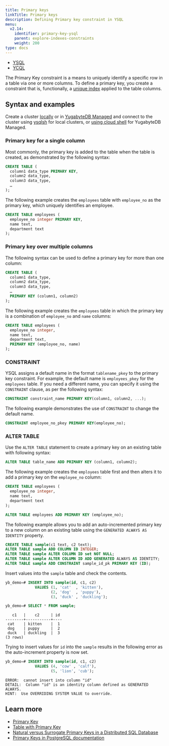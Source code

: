 ```yaml
---
title: Primary keys
linkTitle: Primary keys
description: Defining Primary key constraint in YSQL
menu:
  v2.14:
    identifier: primary-key-ysql
    parent: explore-indexes-constraints
    weight: 200
type: docs
---
```


<ul class="nav nav-tabs-alt nav-tabs-yb">
  <li >
    <a href="../primary-key-ysql/" class="nav-link active">
      <i class="icon-postgres" aria-hidden="true"></i>
      YSQL
    </a>
  </li>

  <li >
    <a href="../primary-key-ycql/" class="nav-link">
      <i class="icon-cassandra" aria-hidden="true"></i>
      YCQL
    </a>
  </li>
</ul>

The Primary Key constraint is a means to uniquely identify a specific row in a table via one or more columns. To define a primary key, you create a constraint that is, functionally, a [unique index](../indexes-1/#using-a-unique-index) applied to the table columns.

## Syntax and examples

Create a cluster [locally](../../../quick-start/) or in [YugabyteDB Managed](../../../yugabyte-cloud/cloud-basics/create-clusters-free/) and connect to the cluster using [ysqlsh](../../../admin/ysqlsh/) for local clusters, or [using cloud shell](../../../yugabyte-cloud/cloud-connect/connect-cloud-shell/) for YugabyteDB Managed.

### Primary key for a single column

Most commonly, the primary key is added to the table when the table is created, as demonstrated by the following syntax:

```sql
CREATE TABLE (
  column1 data_type PRIMARY KEY,
  column2 data_type,
  column3 data_type,
  …
);
```

The following example creates the `employees` table with `employee_no` as the primary key, which uniquely identifies an employee.

```sql
CREATE TABLE employees (
  employee_no integer PRIMARY KEY,
  name text,
  department text
);
```

### Primary key over multiple columns

The following syntax can be used to define a primary key for more than one column:

```sql
CREATE TABLE (
  column1 data_type,
  column2 data_type,
  column3 data_type,
  …
  PRIMARY KEY (column1, column2)
);
```

The following example creates the `employees` table in which the primary key is a combination of `employee_no` and `name` columns:

```sql
CREATE TABLE employees (
  employee_no integer,
  name text,
  department text,
  PRIMARY KEY (employee_no, name)
);
```

### CONSTRAINT

YSQL assigns a default name in the format `tablename_pkey` to the primary key constraint. For example, the default name is `employees_pkey` for the `employees` table. If you need a different name, you can specify it using the `CONSTRAINT` clause, as per the following syntax:

```sql
CONSTRAINT constraint_name PRIMARY KEY(column1, column2, ...);
```

The following example demonstrates the use of `CONSTRAINT` to change the default name.

```sql
CONSTRAINT employee_no_pkey PRIMARY KEY(employee_no);
```

### ALTER TABLE

Use the `ALTER TABLE` statement to create a primary key on an existing table with following syntax:

```sql
ALTER TABLE table_name ADD PRIMARY KEY (column1, column2);
```

The following example creates the `employees` table first and then alters it to add a primary key on the `employee_no` column:

```sql
CREATE TABLE employees (
  employee_no integer,
  name text,
  department text
);

ALTER TABLE employees ADD PRIMARY KEY (employee_no);
```

The following example allows you to add an auto-incremented primary key to a new column on an existing table using the `GENERATED ALWAYS AS IDENTITY` property.

```sql
CREATE TABLE sample(c1 text, c2 text);
ALTER TABLE sample ADD COLUMN ID INTEGER;
ALTER TABLE sample ALTER COLUMN ID set NOT NULL;
ALTER TABLE sample ALTER COLUMN ID ADD GENERATED ALWAYS AS IDENTITY;
ALTER TABLE sample ADD CONSTRAINT sample_id_pk PRIMARY KEY (ID);
```

Insert values into the `sample` table and check the contents.

```sql
yb_demo=# INSERT INTO sample(id, c1, c2)
             VALUES (1, 'cat'  , 'kitten'),
                    (2, 'dog'  , 'puppy'),
                    (3, 'duck' , 'duckling');

yb_demo=# SELECT * FROM sample;
```

```output
   c1   |    c2     | id
--------+-----------+----
 cat    | kitten    |  1
 dog    | puppy     |  2
 duck   | duckling  |  3
(3 rows)
```

Trying to insert values for `id` into the `sample` results in the following error as the auto-increment property is now set.

```sql
yb_demo=# INSERT INTO sample(id, c1, c2)
             VALUES (4, 'cow' , 'calf'),
                    (5, 'lion', 'cub');
```

```output
ERROR:  cannot insert into column "id"
DETAIL:  Column "id" is an identity column defined as GENERATED ALWAYS.
HINT:  Use OVERRIDING SYSTEM VALUE to override.
```

<!-- ## Primary Key recommended practices in future-->

<!-- Add information here  -->

## Learn more

- [Primary Key](../../../api/ysql/the-sql-language/statements/ddl_create_table/#primary-key)
- [Table with Primary Key](../../../api/ysql/the-sql-language/statements/ddl_create_table/#table-with-primary-key)
- [Natural versus Surrogate Primary Keys in a Distributed SQL Database](https://www.yugabyte.com/blog/natural-versus-surrogate-primary-keys-in-a-distributed-sql-database/)
- [Primary Keys in PostgreSQL documentation](https://www.postgresql.org/docs/12/ddl-constraints.html#DDL-CONSTRAINTS-PRIMARY-KEYS)

